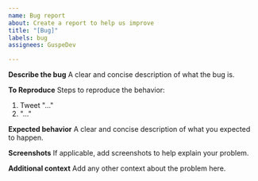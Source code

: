 ```yaml
---
name: Bug report
about: Create a report to help us improve
title: "[Bug]"
labels: bug
assignees: GuspeDev

---
```


**Describe the bug**
A clear and concise description of what the bug is.

**To Reproduce**
Steps to reproduce the behavior:

1. Tweet "..."
2. "..."

**Expected behavior**
A clear and concise description of what you expected to happen.

**Screenshots**
If applicable, add screenshots to help explain your problem.

**Additional context**
Add any other context about the problem here.
